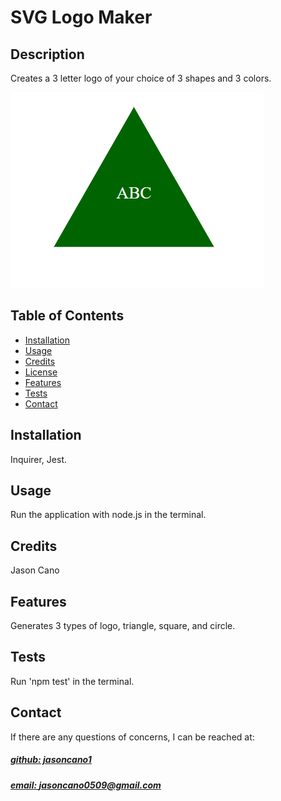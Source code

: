 # SVG Logo Maker


## Description
Creates a 3 letter logo of your choice of 3 shapes and 3 colors.

![app_image](images/logo.png)

## Table of Contents
- [Installation](#installation)
- [Usage](#usage)
- [Credits](#credits)
- [License](#license)
- [Features](#features)
- [Tests](#tests)
- [Contact](#contact)

## Installation
Inquirer, Jest.

## Usage
Run the application with node.js in the terminal.

## Credits
Jason Cano



## Features
Generates 3 types of logo, triangle, square, and circle. 

## Tests
Run 'npm test' in the terminal.

## Contact
If there are any questions of concerns, I can be reached at:
##### [github: jasoncano1](https://github.com/jasoncano1)
##### [email: jasoncano0509@gmail.com](mailto:jsadoncano0509@gmail.com)
